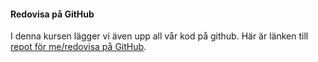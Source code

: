 #### Redovisa på GitHub

I denna kursen lägger vi även upp all vår kod på github. Här är länken till [repot för me/redovisa på GitHub](https://github.com/sandraKh/ramverk1).
